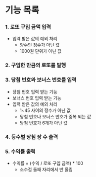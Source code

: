 # 기능 목록
### 1. 로또 구입 금액 입력
- 입력 받은 값의 예외 처리
  - 양수인 정수가 아닌 값
  - 1000원 단위가 아닌 값
### 2. 구입한 만큼의 로또를 발행
### 3. 당첨 번호와 보너스 번호를 입력
- 당첨 번호 입력 받는 기능
- 보너스 번호 입력 받는 기능
- 입력 받은 값의 예외 처리
  - 1~45 사이의 정수가 아닌 값
  - 당첨 번호나 보너스 번호가 중복 되는 값
  - 당첨 번호가 6개가 아닌 값
### 4. 등수별 당첨 장 수 출력
### 5. 수익률 출력
- 수익률 = (수익 / 로또 구입 금액) * 100
  - 소수점 둘째 자리에서 반 올림